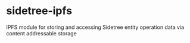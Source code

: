 # sidetree-ipfs
IPFS module for storing and accessing Sidetree entity operation data via content addressable storage
